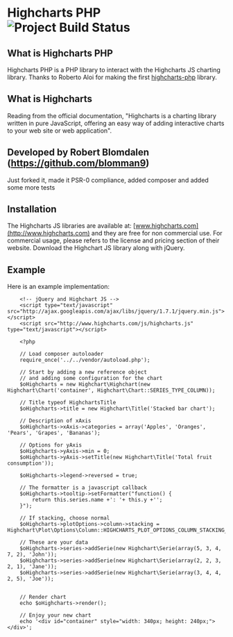 Highcharts PHP ![Project Build Status](https://secure.travis-ci.org/lsv/Highcharts-PHP.png)
======================

What is Highcharts PHP
----------------------

Highcharts PHP is a PHP library to interact with the Highcharts JS charting library. Thanks to Roberto Aloi for making the first [highcharts-php](https://bitbucket.org/roberto.aloi/highcharts-php/) library.

What is Highcharts
------------------

Reading from the official documentation, "Highcharts is a charting library written in pure JavaScript, offering an easy way of adding interactive charts to your web site or web application".

Developed by Robert Blomdalen (https://github.com/blomman9)
-----------------------------

Just forked it, made it PSR-0 compliance, added composer and added some more tests

Installation
------------

The Highcharts JS libraries are available at: [www.highcharts.com](http://www.highcharts.com) and they are free for non commercial use. For commercial usage, please refers to the license and pricing section of their website. Download the Highchart JS library along with jQuery.

Example
-------

Here is an example implementation:


        <!-- jQuery and Highchart JS -->
        <script type="text/javascript" src="http://ajax.googleapis.com/ajax/libs/jquery/1.7.1/jquery.min.js"></script>
        <script src="http://www.highcharts.com/js/highcharts.js" type="text/javascript"></script>

        <?php

		// Load composer autoloader
        require_once('../../vendor/autoload.php');

        // Start by adding a new reference object
        // and adding some configuration for the chart
        $oHighcharts = new Highchart\Highchart(new Highchart\Chart('container', Highchart\Chart::SERIES_TYPE_COLUMN));

		// Title typeof HighchartsTitle
		$oHighcharts->title = new Highchart\Title('Stacked bar chart');

        // Description of xAxis
        $oHighcharts->xAxis->categories = array('Apples', 'Oranges', 'Pears', 'Grapes', 'Bananas');

        // Options for yAxis
        $oHighcharts->yAxis->min = 0;
        $oHighcharts->yAxis->setTitle(new Highchart\Title('Total fruit consumption'));

        $oHighcharts->legend->reversed = true;

        // The formatter is a javascript callback
        $oHighcharts->tooltip->setFormatter("function() {
            return this.series.name +': '+ this.y +'';
        }");

        // If stacking, choose normal
        $oHighcharts->plotOptions->column->stacking = Highchart\Plot\Options\Column::HIGHCHARTS_PLOT_OPTIONS_COLUMN_STACKING_NORMAL;

        // These are your data
        $oHighcharts->series->addSerie(new Highchart\Serie(array(5, 3, 4, 7, 2), 'John'));
        $oHighcharts->series->addSerie(new Highchart\Serie(array(2, 2, 3, 2, 1), 'Jane'));
        $oHighcharts->series->addSerie(new Highchart\Serie(array(3, 4, 4, 2, 5), 'Joe'));


        // Render chart
        echo $oHighcharts->render();

        // Enjoy your new chart
        echo '<div id="container" style="width: 340px; height: 240px;"> </div>';